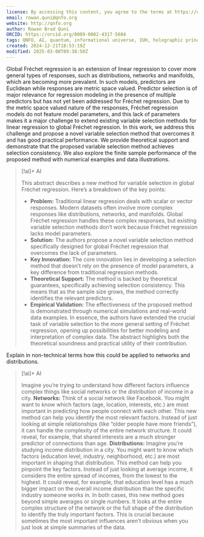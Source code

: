 ```yaml
---
license: By accessing this content, you agree to the terms at https://qnfo.org/LICENSE
email: rowan.quni@qnfo.org
website: http://qnfo.org
author: Rowan Brad Quni
ORCID: https://orcid.org/0009-0002-4317-5604
tags: QNFO, AI, quantum, informational universe, IUH, holographic principle
created: 2024-12-21T18:53:19Z
modified: 2025-03-08T09:38:50Z
---
```


Global Fréchet regression is an extension of linear regression to cover more general types of responses, such as distributions, networks and manifolds, which are becoming more prevalent. In such models, predictors are Euclidean while responses are metric space valued. Predictor selection is of major relevance for regression modeling in the presence of multiple predictors but has not yet been addressed for Fréchet regression. Due to the metric space valued nature of the responses, Fréchet regression models do not feature model parameters, and this lack of parameters makes it a major challenge to extend existing variable selection methods for linear regression to global Fréchet regression. In this work, we address this challenge and propose a novel variable selection method that overcomes it and has good practical performance. We provide theoretical support and demonstrate that the proposed variable selection method achieves selection consistency. We also explore the finite sample performance of the proposed method with numerical examples and data illustrations.

> [!ai]+ AI
>
> This abstract describes a new method for variable selection in global Fréchet regression. Here’s a breakdown of the key points:
> - **Problem:** Traditional linear regression deals with scalar or vector responses. Modern datasets often involve more complex responses like distributions, networks, and manifolds. Global Fréchet regression handles these complex responses, but existing variable selection methods don’t work because Fréchet regression lacks model parameters.
> - **Solution:** The authors propose a novel variable selection method specifically designed for global Fréchet regression that overcomes the lack of parameters.
> - **Key Innovation:** The core innovation lies in developing a selection method that doesn’t rely on the presence of model parameters, a key difference from traditional regression methods.
> - **Theoretical Support:** The method is backed by theoretical guarantees, specifically achieving selection consistency. This means that as the sample size grows, the method correctly identifies the relevant predictors.
> - **Empirical Validation:** The effectiveness of the proposed method is demonstrated through numerical simulations and real-world data examples.
> In essence, the authors have extended the crucial task of variable selection to the more general setting of Fréchet regression, opening up possibilities for better modeling and interpretation of complex data. The abstract highlights both the theoretical soundness and practical utility of their contribution.

Explain in non-technical terms how this could be applied to networks and distributions.

> [!ai]+ AI
>
> Imagine you’re trying to understand how different factors influence complex things like social networks or the distribution of income in a city.
> **Networks:** Think of a social network like Facebook. You might want to know which factors (age, location, interests, etc.) are most important in predicting how people connect with each other. This new method can help you identify the most relevant factors. Instead of just looking at simple relationships (like “older people have more friends”), it can handle the complexity of the entire network structure. It could reveal, for example, that shared interests are a much stronger predictor of connections than age.
> **Distributions:** Imagine you’re studying income distribution in a city. You might want to know which factors (education level, industry, neighborhood, etc.) are most important in shaping that distribution. This method can help you pinpoint the key factors. Instead of just looking at average income, it considers the entire spread of incomes, from the lowest to the highest. It could reveal, for example, that education level has a much bigger impact on the overall income distribution than the specific industry someone works in.
> In both cases, this new method goes beyond simple averages or single numbers. It looks at the entire complex structure of the network or the full shape of the distribution to identify the truly important factors. This is crucial because sometimes the most important influences aren’t obvious when you just look at simple summaries of the data.
